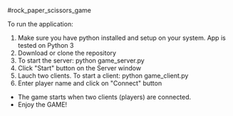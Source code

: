#rock_paper_scissors_game


To run the application:

1. Make sure you have python installed and setup on your system. App is tested on Python 3
2. Download or clone the repository
3. To start the server: python game_server.py
4. Click "Start" button on the Server window
5. Lauch two clients. To start a client: python game_client.py
6. Enter player name and click on "Connect" button

* The game starts when two clients (players) are connected. 
* Enjoy the GAME!
